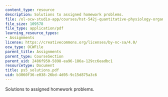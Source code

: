 ```yaml
---
content_type: resource
description: Solutions to assigned homework problems.
file: /ol-ocw-studio-app/courses/hst-542j-quantitative-physiology-organ-transport-systems-spring-2004/b3060f36e03826bd4d059c15d875a3c6_ps5_solutions.pdf
file_size: 109578
file_type: application/pdf
learning_resource_types:
- Assignments
license: https://creativecommons.org/licenses/by-nc-sa/4.0/
ocw_type: OCWFile
parent_title: Assignments
parent_type: CourseSection
parent_uid: 2486f950-5898-ea96-186a-129cc6eadbc1
resourcetype: Document
title: ps5_solutions.pdf
uid: b3060f36-e038-26bd-4d05-9c15d875a3c6
---
```

Solutions to assigned homework problems.